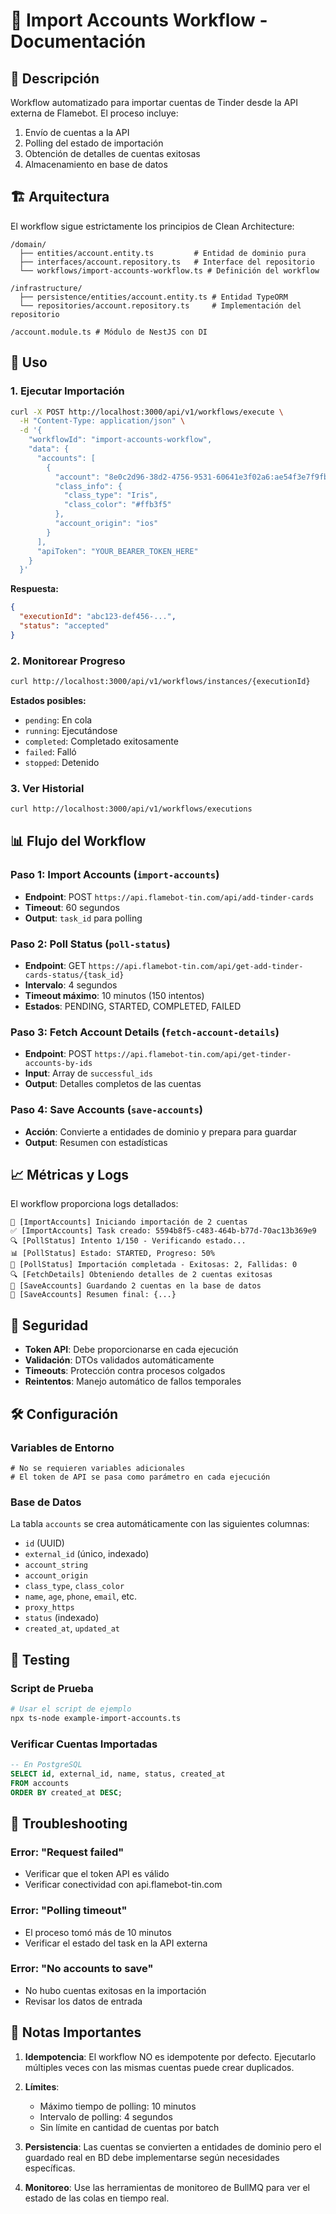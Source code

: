 # 📱 Import Accounts Workflow - Documentación

## 🎯 Descripción

Workflow automatizado para importar cuentas de Tinder desde la API externa de Flamebot. El proceso incluye:
1. Envío de cuentas a la API
2. Polling del estado de importación
3. Obtención de detalles de cuentas exitosas
4. Almacenamiento en base de datos

## 🏗️ Arquitectura

El workflow sigue estrictamente los principios de Clean Architecture:

```
/domain/
  ├── entities/account.entity.ts         # Entidad de dominio pura
  ├── interfaces/account.repository.ts   # Interface del repositorio
  └── workflows/import-accounts-workflow.ts # Definición del workflow

/infrastructure/
  ├── persistence/entities/account.entity.ts # Entidad TypeORM
  └── repositories/account.repository.ts     # Implementación del repositorio

/account.module.ts # Módulo de NestJS con DI
```

## 🚀 Uso

### 1. Ejecutar Importación

```bash
curl -X POST http://localhost:3000/api/v1/workflows/execute \
  -H "Content-Type: application/json" \
  -d '{
    "workflowId": "import-accounts-workflow",
    "data": {
      "accounts": [
        {
          "account": "8e0c2d96-38d2-4756-9531-60641e3f02a6:ae54f3e7f9fb40b99e2ff2e7d94cc3e4:eyJhbGciOiJIUzI1NiJ9.MTMxODU0MTAzNjg.HskbTT3H4Hvz0bkEdvsIlNwl3ltRYSqYBlZOzeufHeY:40.71272659301758:-74.00601196289062:socks5://...",
          "class_info": {
            "class_type": "Iris",
            "class_color": "#ffb3f5"
          },
          "account_origin": "ios"
        }
      ],
      "apiToken": "YOUR_BEARER_TOKEN_HERE"
    }
  }'
```

**Respuesta:**
```json
{
  "executionId": "abc123-def456-...",
  "status": "accepted"
}
```

### 2. Monitorear Progreso

```bash
curl http://localhost:3000/api/v1/workflows/instances/{executionId}
```

**Estados posibles:**
- `pending`: En cola
- `running`: Ejecutándose
- `completed`: Completado exitosamente
- `failed`: Falló
- `stopped`: Detenido

### 3. Ver Historial

```bash
curl http://localhost:3000/api/v1/workflows/executions
```

## 📊 Flujo del Workflow

### Paso 1: Import Accounts (`import-accounts`)
- **Endpoint**: POST `https://api.flamebot-tin.com/api/add-tinder-cards`
- **Timeout**: 60 segundos
- **Output**: `task_id` para polling

### Paso 2: Poll Status (`poll-status`)
- **Endpoint**: GET `https://api.flamebot-tin.com/api/get-add-tinder-cards-status/{task_id}`
- **Intervalo**: 4 segundos
- **Timeout máximo**: 10 minutos (150 intentos)
- **Estados**: PENDING, STARTED, COMPLETED, FAILED

### Paso 3: Fetch Account Details (`fetch-account-details`)
- **Endpoint**: POST `https://api.flamebot-tin.com/api/get-tinder-accounts-by-ids`
- **Input**: Array de `successful_ids`
- **Output**: Detalles completos de las cuentas

### Paso 4: Save Accounts (`save-accounts`)
- **Acción**: Convierte a entidades de dominio y prepara para guardar
- **Output**: Resumen con estadísticas

## 📈 Métricas y Logs

El workflow proporciona logs detallados:

```
🚀 [ImportAccounts] Iniciando importación de 2 cuentas
✅ [ImportAccounts] Task creado: 5594b8f5-c483-464b-b77d-70ac13b369e9
🔍 [PollStatus] Intento 1/150 - Verificando estado...
📊 [PollStatus] Estado: STARTED, Progreso: 50%
🎉 [PollStatus] Importación completada - Exitosas: 2, Fallidas: 0
🔍 [FetchDetails] Obteniendo detalles de 2 cuentas exitosas
💾 [SaveAccounts] Guardando 2 cuentas en la base de datos
🎯 [SaveAccounts] Resumen final: {...}
```

## 🔐 Seguridad

- **Token API**: Debe proporcionarse en cada ejecución
- **Validación**: DTOs validados automáticamente
- **Timeouts**: Protección contra procesos colgados
- **Reintentos**: Manejo automático de fallos temporales

## 🛠️ Configuración

### Variables de Entorno
```env
# No se requieren variables adicionales
# El token de API se pasa como parámetro en cada ejecución
```

### Base de Datos
La tabla `accounts` se crea automáticamente con las siguientes columnas:
- `id` (UUID)
- `external_id` (único, indexado)
- `account_string`
- `account_origin`
- `class_type`, `class_color`
- `name`, `age`, `phone`, `email`, etc.
- `proxy_https`
- `status` (indexado)
- `created_at`, `updated_at`

## 🧪 Testing

### Script de Prueba
```bash
# Usar el script de ejemplo
npx ts-node example-import-accounts.ts
```

### Verificar Cuentas Importadas
```sql
-- En PostgreSQL
SELECT id, external_id, name, status, created_at 
FROM accounts 
ORDER BY created_at DESC;
```

## 🚨 Troubleshooting

### Error: "Request failed"
- Verificar que el token API es válido
- Verificar conectividad con api.flamebot-tin.com

### Error: "Polling timeout"
- El proceso tomó más de 10 minutos
- Verificar el estado del task en la API externa

### Error: "No accounts to save"
- No hubo cuentas exitosas en la importación
- Revisar los datos de entrada

## 📝 Notas Importantes

1. **Idempotencia**: El workflow NO es idempotente por defecto. Ejecutarlo múltiples veces con las mismas cuentas puede crear duplicados.

2. **Límites**: 
   - Máximo tiempo de polling: 10 minutos
   - Intervalo de polling: 4 segundos
   - Sin límite en cantidad de cuentas por batch

3. **Persistencia**: Las cuentas se convierten a entidades de dominio pero el guardado real en BD debe implementarse según necesidades específicas.

4. **Monitoreo**: Use las herramientas de monitoreo de BullMQ para ver el estado de las colas en tiempo real.